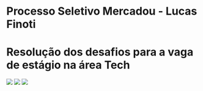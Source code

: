 # Processo Seletivo Mercadou - Lucas Finoti
# Resolução dos desafios para a vaga de estágio na área Tech


![](https://raw.githubusercontent.com/FinotiLucas/Processo-Seletivo/master/images/wallpaper_0.png)
![](https://raw.githubusercontent.com/FinotiLucas/Processo-Seletivo/master/images/wallpaper_1.png)
![](https://raw.githubusercontent.com/FinotiLucas/Processo-Seletivo/master/images/wallpaper_3.png)